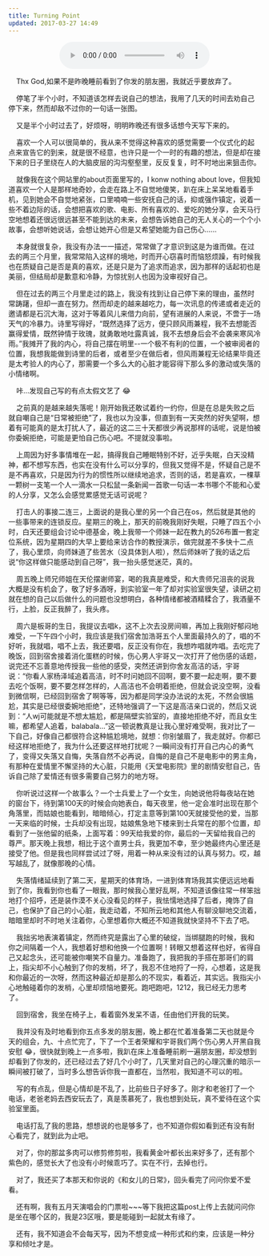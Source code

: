 ```yaml
---
title: Turning Point
updated: 2017-03-27 14:49
---
```


<div align="center">
	<audio src="http://mp3.haoduoge.com/s/2017-03-27/1490623163.mp3"
 controls loop preload style="width: 300px;">青春与爱情</audio>
	<div class="divider"></div>
</div>

&#160;&#160;&#160;&#160;Thx God,如果不是昨晚睡前看到了你发的朋友圈，我就近乎要放弃了。

&#160;&#160;&#160;&#160;停笔了半个小时，不知道该怎样去说自己的想法，我用了几天的时间去劝自己停下来，然而却敌不过你的一句话一张图。

&#160;&#160;&#160;&#160;又是半个小时过去了，好烦呀，明明昨晚还有很多话想今天写下来的。

&#160;&#160;&#160;&#160;喜欢一个人可以很简单的，我从来不觉得这种喜欢的感觉需要一个仪式化的起点来宣告它的到来，就是很不经意，也许只是一个一时的有趣的想法，但是却在接下来的日子里绕在人的大脑皮层的沟沟壑壑里，反反复复，时不时地出来狙击你。

&#160;&#160;&#160;&#160;就像我在这个网站里的about页面里写的，I konw nothing about love，但我知道喜欢一个人是那样地奇妙，会走在路上不自觉地傻笑，趴在床上呆呆地看着手机，见到她会不自觉地紧张，口里喃喃一些安抚自己的话，抑或强作镇定，说着一些不着边际的话，会想把喜欢的歌、电影、所有喜欢的、爱吃的她分享，会天马行空地想着还很远很远甚至不能到达的未来，会想告诉她自己的无人关心的一个个小故事，会想听她说话，会想让她开心但是又希望她能为自己伤心......

&#160;&#160;&#160;&#160;本身就很复杂，我没有办法一一描述，常常做了才意识到这是为谁而做。在过去的两三个月里，我常常陷入这样的境地，时而开心窃喜时而恼怒烦躁，有时候我也在质疑自己是否是真的喜欢，还是只是为了追求而追求，因为那样的话起初也是美丽，但结局却是歉意和冷静，为惊扰别人也因为没审视好自己。

&#160;&#160;&#160;&#160;但在过去的两三个月里走过的路上，我没有找到让自己停下来的理由，虽然时常踌躇，但却一直在努力。然而却走的越来越吃力，每一次讯息的传递或者走近的邀请都是石沉大海，这对于等着风儿来借力向前，望有进展的人来说，不啻于一场天气的冷暴力。诗里写得好，“既然选择了远方，便只顾风雨兼程，我不去想能否赢得爱情，既然钟情于玫瑰，就勇敢地吐露真诚，我不去想身后会不会袭来寒风冷雨。”我摊开了我的内心，将自己摆在明里--一个极不有利的位置，一个被审阅者的位置，我想我能做到诗里的后者，或者至少在做后者，但风雨兼程无论结果毕竟还是太考验人的内心了，那需要一个多么大的心脏才能容得下那么多的激动或失落的小情绪啊。

&#160;&#160;&#160;&#160;咔...发现自己写的有点太假文艺了 :joy:

&#160;&#160;&#160;&#160;之前真的是越来越失落呢！刚开始我还敢试着约一约你，但是在总是失败之后就自嘲自己是“日常被拒绝”了，我也以为没事，但直到有一天突然的好失望啊，想着有可能真的是太打扰人了，最近的这二三十天都很少再说那样的话呢，说是怕被你委婉拒绝，可能是更怕自己伤心吧。不提就没事啦。

&#160;&#160;&#160;&#160;上周因为好多事情堆在一起，搞得我自己睡眠特别不好，近乎失眠，白天没精神，都不想写东西，也实在没有什么可以分享的，但我又觉得不是，怀疑自己是不是不再喜欢，只是因为行为的惯性所以继续地追求，否则的话，若是喜欢，一棵草一颗树一支笔一个人一滴水一只松鼠一条新闻一首歌一句话一本书哪个不能和心爱的人分享，又怎么会感觉累感觉无话可说呢？

&#160;&#160;&#160;&#160;打击人的事接二连三，上面说的是我心里的另一个自己在os，然后就是其他的一些事带来的连锁反应。星期三的晚上，那天的前晚我刚好失眠，只睡了四五个小时，白天还要组会讨论中德基金，晚上我带一个师妹一起在教九的526布置一套定位系统，因为星期四的大早上要给来访合作的教授演示，做完就差不多快十二点了，我心里烦，向师妹道了些苦水（没具体到人啦），然后师妹听了我的话之后说“你这样做只能感动到自己呀”，我一抬头感觉迷茫，真的。

&#160;&#160;&#160;&#160;周五晚上师兄师姐在天伦摆谢师宴，喝的我真是难受，和大贵师兄沮丧的说我大概是没有机会了，敬了好多酒呀，到实验室一年了却对实验室很失望，读研之初就在想的自己以后做什么的问题也没想明白，各种情绪都被酒精糅合了，我酒量不行，上脸，反正我醉了，我头疼。

&#160;&#160;&#160;&#160;周六是板哥的生日，我提议去唱k，这不上次去没房间嘛，再加上我刚好郁闷地难受，一下午四个小时，我应该是我们宿舍加浩哥五个人里面最持久的了，唱的不好听，我就唱，唱不上去，我还要唱，反正没有你在，我想咋唱就咋唱。去吃完了晚饭，回到宿舍接着消化蛋糕的时候，伤心男人宇哥又一次打开了他伤感的话题，说完还不忘善意地传授我一些他的感受，突然还讲到你舍友高洁的话，宇哥说：“你看人家杨泽域追着高洁，时不时问她回不回啊，要不要一起走啊，要不要去吃个饭啊，要不要怎样怎样的，人高洁也不会明着拒绝，但就会说没空啊，没看到微信啊，已经回到宿舍了啊等等，因为都是同学没办法说的太死，不然会很尴尬，其实是已经很委婉地拒绝”，还特地强调了一下这是高洁亲口说的，然后又说到：“人wj可能就是不想太尴尬，都是隔壁实验室的，直接地拒绝不好，而且女生嘛，都希望人追着，balabala...”这一顿说教真是让我心里好难受啊，我对比了一下自己，好像自己都很符合这种尴尬境地，就想：你别皱眉了，我走就好。你都已经这样地拒绝了，我为什么还要这样地打扰呢？一瞬间没有打开自己内心的勇气了，变得又失落又自悔，失落自然不必再说，自悔的是自己不是电影中的男主角，有那种在爱情里不懈坚持的大心脏，只能用《天堂电影院》里的剧情安慰自己，告诉自己除了爱情还有很多需要自己努力的地方呀。

&#160;&#160;&#160;&#160;你听说过这样一个故事么？一个士兵爱上了一个女生，向她说他将每夜站在她的窗台下，待到第100天的时候会向她表白，每天夜里，他一定会准时出现在那个角落里，而姑娘也能看到，暗暗倾心，打定主意等到第100天就接受他的爱，当那一天来临的时候，士兵却没有出现，姑娘焦急地下楼来到士兵常在的那个位置，却看到了一张他留的纸条，上面写着：99天给我爱的你，最后的一天留给我自己的尊严。那天晚上我想，相比于这个直男士兵，我更加不幸，至少她最终内心里还是接受了他。但是我也同样尝试过了呀，用着一种从来没有过的认真与努力。哎，越写越乱了，就像那晚的心情。

&#160;&#160;&#160;&#160;失落情绪延续到了第二天，星期天的体育场，一进到体育场我其实便远远地看到了你，我看到你也看了一眼我，那时候我心里好乱啊，不知道该像往常一样笨拙地打个招呼，还是装作漠不关心没看见的样子，我怯懦地选择了后者，掩饰了自己，也保护了自己的小心脏，我走动着，不知所云地和其他人有聊没聊地交流着，暗暗里却时不时地关注着你，心里想着你大概还不知道我就快坚持不下去了吧。

&#160;&#160;&#160;&#160;我拙劣地表演着镇定，然而终究是露出了心里的破绽，当绑腿跑的时候，我和你之间隔着一个人，我想着好想和他换一个位置啊！转眼又想着这样也好，省得自己又起念头，还可能被你嘲笑不自量力。准备跑了，我把我的手搭在那哥们的肩上，指尖却不小心触到了你的发梢，坏了，我忍不住地捋了一捋，心想着，这是我和你最近的一次呀，然而这种最近却是那么的不现实，看着近，其实远。我指尖小心地触碰着你的发梢，心里却烦恼地要死。跑吧跑吧，1212，我已经无力思考了。

&#160;&#160;&#160;&#160;回到宿舍，我坐在椅子上，看着窗外发呆不语，任由他们开我的玩笑。

&#160;&#160;&#160;&#160;我并没有及时地看到你五点多发的朋友圈，晚上都在忙着准备第二天也就是今天的组会，九、十点忙完了，下了一个王者荣耀和宇哥我们两个伤心男人开黑自我安慰 :joy:，很快就到晚上一点多啦，我趴在床上准备睡前刷一遍朋友圈，却没想到却看到了你发的，还已经过去了好几个小时了，几天里对自己的心理沉重的暗示一瞬间被打破了，当时多么想告诉你我一直都在，当然啦，我知道不可以的啦。

&#160;&#160;&#160;&#160;写的有点乱，但是心情却是不乱了，比前些日子好多了。刚才和老爸打了一个电话，老爸老妈去西安玩去了，真是羡慕死了，我也想到处玩，真不爱待在这个实验室里面。

&#160;&#160;&#160;&#160;电话打乱了我的思路，想想说的也是够多了，也不知道你假如看到还有没有耐心看完了，就到此为止吧。

&#160;&#160;&#160;&#160;对了，你的那盆多肉可以修剪修剪啦，我看黄金叶都长出来好多了，还有那个紫色的，感觉长大了也没有小时候乖巧了。实在不行，去掉也行。

&#160;&#160;&#160;&#160;对了，我还买了本那天和你说的《和女儿的日常》，回头看完了问问你爱不爱看。

&#160;&#160;&#160;&#160;还有啊，我有五月天演唱会的门票啦~~~等下我把这篇post上传上去就问问你是坐在哪个区的，我是23区哦，要是能碰到一起就太有缘了。

&#160;&#160;&#160;&#160;还有，我不知道会不会每天写，因为不想变成一种形式和约束，应该是一种分享和倾吐才是。